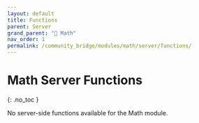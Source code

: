 ```yaml
---
layout: default
title: Functions
parent: Server
grand_parent: "🔢 Math"
nav_order: 1
permalink: /community_bridge/modules/math/server/functions/
---
```


# Math Server Functions
{: .no_toc }

No server-side functions available for the Math module.